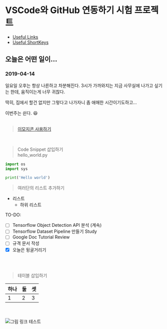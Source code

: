 # VSCode와 GitHub 연동하기 시험 프로젝트

* [Useful Links](https://github.com/elemag1414/GitHub_VSCode/blob/master/usefulLink.md)
* [Useful ShortKeys](https://github.com/elemag1414/GitHub_VSCode/blob/master/shortkey.md)

## 오늘은 어떤 일이...
### 2019-04-14
일요일 오후는 항상 나른하고 차분해진다.
3시가 가까와지는 지금
사무실에 나가고 싶기는 한데,
움직이는게 너무 귀찮다.

딱히, 
집에서 할건 없지만 
그렇다고 나가자니 
좀 애매한 시간이기도하고...

이번주는 쉰다. :laughing: <br>
<br>
> [이모지콘 사용하기](https://www.webfx.com/tools/emoji-cheat-sheet/)  

<br>

> Code Snippet 삽입하기 <br>
> hello_world.py
```python
import os
import sys

print('Hello world')
```

> 여러단의 리스트 추가하기
* 리스트 
    * 하위 리스트 


TO-DO:
- [ ] Tensorflow Object Detection API 분석 (계속)
- [ ] Tensorflow Dataset Pipeline 만들기 Study
- [ ] Google Doc Tutorial Review
- [ ] 규격 문서 작성
- [x] 오늘은 뒹굴거리기

<br><br>
> 테이블 삽입하기

하나 | 둘 | 셋
----|---|---
 1  | 2 | 3 

<br><br>
![그림 링크 테스트](http://www.sclance.com/pngs/animation-png/./animation_png_42992.png)